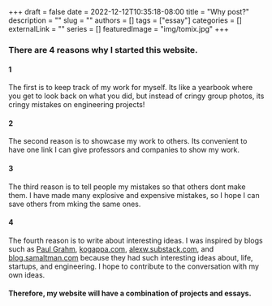 +++ 
draft = false
date = 2022-12-12T10:35:18-08:00
title = "Why post?"
description = ""
slug = ""
authors = []
tags = ["essay"]
categories = []
externalLink = ""
series = []
featuredImage = "img/tomix.jpg"
+++


### There are 4 reasons why I started this website.

#### 1
The first is to keep track of my work for myself. Its like a yearbook where you get to look back on what you did, but instead of cringy group photos, its cringy mistakes on engineering projects!

#### 2
The second reason is to showcase my work to others. Its convenient to have one link I can give professors and companies to show my work. 

#### 3
The third reason is to tell people my mistakes so that others dont make them. I have made many explosive and expensive mistakes, so I hope I can save others from mking the same ones.

#### 4
The fourth reason is to write about interesting ideas. I was inspired by blogs such as [Paul Grahm](http://www.paulgraham.com/), [kogappa.com](https://kogappa.com/), [alexw.substack.com](https://alexw.substack.com/), and [blog.samaltman.com](https://blog.samaltman.com/)
because they had such interesting ideas about, life, startups, and engineering. I hope to contribute to the conversation with my own ideas. 


#### Therefore, my website will have a combination of projects and essays. 
